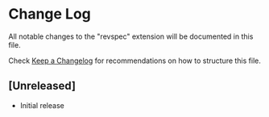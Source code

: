 # Change Log

All notable changes to the "revspec" extension will be documented in this file.

Check [Keep a Changelog](http://keepachangelog.com/) for recommendations on how to structure this file.

## [Unreleased]

- Initial release